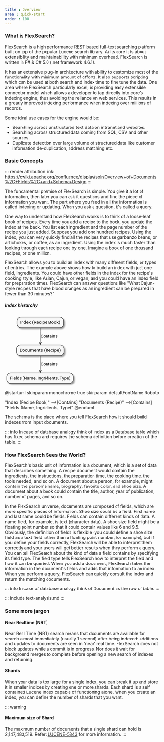 ```yaml
---
title : Overview
area : quick-start
order : 100
---
```


### What is FlexSearch?

FlexSearch is a high performance REST based full-text searching platform built on top of the popular Lucene search library. At its core it is about extensibility and maintainability with minimum overhead. FlexSearch is written in F# & C# 5.0 (.net framework 4.6.1).

It has an extensive plug-in architecture with ability to customize most of the functionality with minimum amount of efforts. It also supports scripting which can be used at both search and index time to fine tune the data. One area where FlexSearch particularly excel, is providing easy extensible connector model which allows a developer to tap directly into core's indexing engine, thus avoiding the reliance on web services. This results in a greatly improved indexing performance when indexing over millions of records.

Some ideal use cases for the engine would be:

- Searching across unstructured text data on intranet and websites.
- Searching across structured data coming from SQL, CSV and other sources.
- Duplicate detection over large volume of structured data like customer information de-duplication, address matching etc.

### Basic Concepts

::: render attribution
link: https://cwiki.apache.org/confluence/display/solr/Overview+of+Documents%2C+Fields%2C+and+Schema+Design
:::

The fundamental premise of FlexSearch is simple. You give it a lot of information, then later you can ask it questions and find the piece of information you want. The part where you feed in all the information is called indexing or updating. When you ask a question, it's called a query.

One way to understand how FlexSearch works is to think of a loose-leaf book of recipes. Every time you add a recipe to the book, you update the index at the back. You list each ingredient and the page number of the recipe you just added. Suppose you add one hundred recipes. Using the index, you can very quickly find all the recipes that use garbanzo beans, or artichokes, or coffee, as an ingredient. Using the index is much faster than looking through each recipe one by one. Imagine a book of one thousand recipes, or one million.

FlexSearch allows you to build an index with many different fields, or types of entries. The example above shows how to build an index with just one field, ingredients. You could have other fields in the index for the recipe's cooking style, like Asian, Cajun, or vegan, and you could have an index field for preparation times. FlexSearch can answer questions like "What Cajun-style recipes that have blood oranges as an ingredient can be prepared in fewer than 30 minutes?"

##### Index hierarchy
<svg height="232px" style="width:232px;height:232px;" version="1.1" viewBox="0 0 232 232" width="232px"><defs><filter height="300%" id="f1" width="300%" x="-1" y="-1"><feGaussianBlur result="blurOut" stdDeviation="2.0"/><feColorMatrix in="blurOut" result="blurOut2" type="matrix" values="0 0 0 0 0 0 0 0 0 0 0 0 0 0 0 0 0 0 .4 0"/><feOffset dx="4.0" dy="4.0" in="blurOut2" result="blurOut3"/><feBlend in="SourceGraphic" in2="blurOut3" mode="normal"/></filter></defs><g><rect fill="#F8F8F8" filter="url(#f1)" height="33.9688" rx="12.5" ry="12.5" style="stroke: #383838; stroke-width: 1.5;" width="152" x="38.5" y="8"/><text fill="#000000" font-family="Roboto" font-size="12" lengthAdjust="spacingAndGlyphs" textLength="132" x="48.5" y="29.1387">Index (Recipe Book)</text><rect fill="#F8F8F8" filter="url(#f1)" height="33.9688" rx="12.5" ry="12.5" style="stroke: #383838; stroke-width: 1.5;" width="155" x="37" y="99"/><text fill="#000000" font-family="Roboto" font-size="12" lengthAdjust="spacingAndGlyphs" textLength="135" x="47" y="120.1387">Documents (Recipe)</text><rect fill="#F8F8F8" filter="url(#f1)" height="33.9688" rx="12.5" ry="12.5" style="stroke: #383838; stroke-width: 1.5;" width="217" x="6" y="190"/><text fill="#000000" font-family="Roboto" font-size="12" lengthAdjust="spacingAndGlyphs" textLength="197" x="16" y="211.1387">Fields (Name, Ingridients, Type)</text><path d="M114.5,42.324 C114.5,56.751 114.5,77.892 114.5,93.657 " fill="none" style="stroke: #383838; stroke-width: 1.0;"/><polygon fill="#383838" points="114.5,98.78,118.5,89.78,114.5,93.78,110.5,89.78,114.5,98.78" style="stroke: #383838; stroke-width: 1.0;"/><text fill="#000000" font-family="Roboto" font-size="13" lengthAdjust="spacingAndGlyphs" textLength="56" x="115.5" y="75.0669">Contains</text><path d="M114.5,133.324 C114.5,147.7515 114.5,168.8916 114.5,184.6566 " fill="none" style="stroke: #383838; stroke-width: 1.0;"/><polygon fill="#383838" points="114.5,189.7795,118.5,180.7795,114.5,184.7795,110.5,180.7795,114.5,189.7795" style="stroke: #383838; stroke-width: 1.0;"/><text fill="#000000" font-family="Roboto" font-size="13" lengthAdjust="spacingAndGlyphs" textLength="56" x="115.5" y="166.0669">Contains</text></g></svg>

<div class="hidden">
@startuml
skinparam monochrome true
skinparam defaultFontName Roboto

"Index (Recipe Book)" -->[Contains] "Documents (Recipe)"
-->[Contains] "Fields (Name, Ingridients, Type)"
@enduml
</div>

The schema is the place where you tell FlexSearch how it should build indexes from input documents.

::: info
In case of database analogy think of Index as a Database table which has fixed schema and requires the schema definition before creation of the table.
:::

### How FlexSearch Sees the World?

FlexSearch's basic unit of information is a document, which is a set of data that describes something. A recipe document would contain the ingredients, the instructions, the preparation time, the cooking time, the tools needed, and so on. A document about a person, for example, might contain the person's name, biography, favorite color, and shoe size. A document about a book could contain the title, author, year of publication, number of pages, and so on.

In the FlexSearch universe, documents are composed of fields, which are more specific pieces of information. Shoe size could be a field. First name and last name could be fields. Fields can contain different kinds of data. A name field, for example, is text (character data). A shoe size field might be a floating point number so that it could contain values like 6 and 9.5. Obviously, the definition of fields is flexible (you could define a shoe size field as a text field rather than a floating point number, for example), but if you define your fields correctly, FlexSearch will be able to interpret them correctly and your users will get better results when they perform a query. You can tell FlexSearch about the kind of data a field contains by specifying its field type. The field type tells FlexSearch how to interpret the field and how it can be queried. When you add a document, FlexSearch takes the information in the document's fields and adds that information to an index. When you perform a query, FlexSearch can quickly consult the index and return the matching documents.

::: info
In case of database analogy think of Document as the row of table.
:::


::: include text-analysis.md :::


### Some more jargon

#### Near Realtime (NRT)

Near Real Time (NRT) search means that documents are available for search almost immediately (usually 1 second) after being indexed: additions and updates to documents are seen in 'near' real time. FlexSearch does not block updates while a commit is in progress. Nor does it wait for background merges to complete before opening a new search of indexes and returning.

#### Shards

When your data is too large for a single index, you can break it up and store it in smaller indices by creating one or more shards. Each shard is a self contained Lucene index capable of functioning alone. When you create an index, you can define the number of shards that you want. 

::: warning
#### Maximum size of Shard
The maximum number of documents that a single shard can hold is  2,147,483,519. Refer: [LUCENE-5843](https://issues.apache.org/jira/browse/LUCENE-5843) for more information.
:::